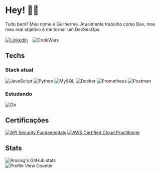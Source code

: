# Hey! 👋🏻  
Tudo bem? Meu nome é Guilherme. Atualmente trabalho como Dev, mas meu real objetivo é me tornar um DevSecOps. 
<br><br>
[![LinkedIn](https://img.shields.io/badge/Linkedin-%230A66C2?style=for-the-badge&logo=LinkedIn&logoColor=white&link=https://www.linkedin.com/in/guilherme-albuquerque-793995228/)](https://www.linkedin.com/in/guilherme-albuquerque-793995228/) &ensp; ![CodeWars](https://www.codewars.com/users/Like301/badges/small)
<br>
## Techs
### Stack atual
![JavaScript](https://img.shields.io/badge/Javascript-white?style=for-the-badge&logo=Javascript)
![Python](https://img.shields.io/badge/Python-white?style=for-the-badge&logo=Python)
![MySQL](https://img.shields.io/badge/MySQL-white?style=for-the-badge&logo=MySQL)
![Docker](https://img.shields.io/badge/Docker-white?style=for-the-badge&logo=Docker)
![Prometheus](https://img.shields.io/badge/Prometheus-white?style=for-the-badge&logo=Prometheus)
![Postman](https://img.shields.io/badge/Postman-white?style=for-the-badge&logo=Postman&logoColor=%23FF6C37)
<br>
### Estudando
![Go](https://img.shields.io/badge/Go-%23DDDDDD?style=for-the-badge&logo=Go)

## Certificações
<!--START_SECTION:badges-->
[![API Security Fundamentals](https://images.credly.com/size/110x110/images/4f17161c-0357-416f-8507-04f4517b1c2f/image.png)](http://www.credly.com/badges/c74102c9-225c-41fb-876f-1c22c86d53d2 "API Security Fundamentals")
[![AWS Certified Cloud Practitioner](https://images.credly.com/size/110x110/images/00634f82-b07f-4bbd-a6bb-53de397fc3a6/image.png)](http://www.credly.com/badges/08249c42-f151-4c0c-bd7d-33ea7bd6b58b "AWS Certified Cloud Practitioner")
<!--END_SECTION:badges-->

## Stats
![Anurag's GitHub stats](https://github-readme-stats.vercel.app/api?username=Like301&theme=graywhite&show_icons=true) <br>
![Profile View Counter](https://komarev.com/ghpvc/?username=Like301)
